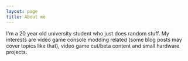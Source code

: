 ```yaml
---
layout: page
title: About me
---
```


I'm a 20 year old university student who just does random stuff.
My interests are video game console modding related (some blog posts may cover topics like that), video game cut/beta content and small hardware projects.